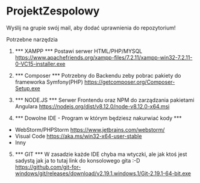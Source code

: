 # ProjektZespolowy
Wyślij na grupie swój mail, aby dodać uprawnienia do repozytorium!

Potrzebne narzędzia
1. *** XAMPP ***
Postawi serwer HTML/PHP/MYSQL
https://www.apachefriends.org/xampp-files/7.2.11/xampp-win32-7.2.11-0-VC15-installer.exe

2. *** Composer ***
Potrzebny do Backendu zeby pobrac pakiety do frameworka Symfony(PHP)
https://getcomposer.org/Composer-Setup.exe

3. *** NODE.JS ***
Serwer Frontendu oraz NPM do zarządzania pakietami Angulara
https://nodejs.org/dist/v8.12.0/node-v8.12.0-x64.msi

4. *** Dowolne IDE - Program w którym będziesz nakurwiać kody ***
- WebStorm/PHPStorm https://www.jetbrains.com/webstorm/
- Visual Code https://aka.ms/win32-x64-user-stable
- Inny

5. *** GIT ***
W zasadzie każde IDE chyba ma wtyczki, ale jak ktoś jest sadystą jak ja to tutaj link do konsolowego gita :-D
https://github.com/git-for-windows/git/releases/download/v2.19.1.windows.1/Git-2.19.1-64-bit.exe
